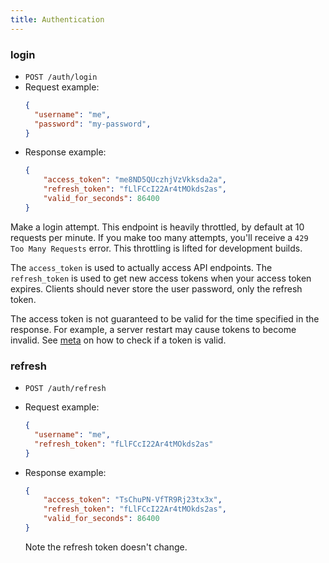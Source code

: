 ```yaml
---
title: Authentication
---
```


### login
- `POST /auth/login`
- Request example:
  ```json
  {
    "username": "me",
    "password": "my-password",
  }
  ```
- Response example:
  ```json
  {
      "access_token": "me8ND5QUczhjVzVkksda2a",
      "refresh_token": "fLlFCcI22Ar4tMOkds2as",
      "valid_for_seconds": 86400
  }
  ```

Make a login attempt. This endpoint is heavily throttled, by default at 10
requests per minute. If you make too many attempts, you'll receive a `429 Too
Many Requests` error. This throttling is lifted for development builds.

The `access_token` is used to actually access API endpoints. The `refresh_token`
is used to get new access tokens when your access token expires. Clients should
never store the user password, only the refresh token.

The access token is not guaranteed to be valid for the time specified in the
response. For example, a server restart may cause tokens to become invalid. See
[meta](meta#head-stats) on how to check if a token is valid.

### refresh
- `POST /auth/refresh`
- Request example:
  ```json
  {
    "username": "me",
    "refresh_token": "fLlFCcI22Ar4tMOkds2as"
  }
  ```
- Response example:
  ```json
  {
      "access_token": "TsChuPN-VfTR9Rj23tx3x",
      "refresh_token": "fLlFCcI22Ar4tMOkds2as",
      "valid_for_seconds": 86400
  }
  ```

  Note the refresh token doesn't change.